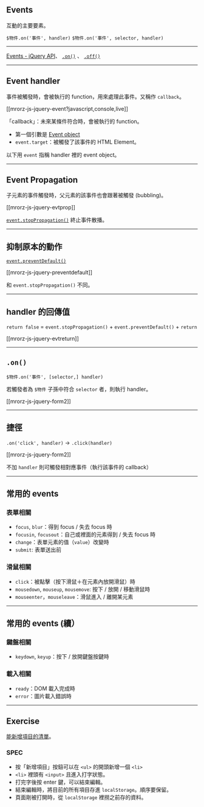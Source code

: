Events
------
互動的主要要素。

`$物件.on('事件', handler)`
`$物件.on('事件', selector, handler)`

------

[Events - jQuery API](http://api.jquery.com/category/events/)、
[`.on()`](http://api.jquery.com/on/) 、
[`.off()`](http://api.jquery.com/off/)


---

Event handler 
------
事件被觸發時，會被執行的 function，用來處理此事件。又稱作 `callback`。

[[mrorz-js-jquery-event?javascript,console,live]]

「callback」：未來某條件符合時，會被執行的 function。

* 第一個引數是 [Event object](http://api.jquery.com/category/events/event-object/)
* `event.target`：被觸發了該事件的 HTML Element。

以下用 `event` 指稱 handler 裡的 event object。


---

Event Propagation
------

子元素的事件觸發時，父元素的該事件也會跟著被觸發 (bubbling)。

[[mrorz-js-jquery-evtprop]]

[`event.stopPropagation()`](http://api.jquery.com/event.stopPropagation/) 終止事件散播。


---

抑制原本的動作
------

[`event.preventDefault()`](http://api.jquery.com/event.preventDefault/)

[[mrorz-js-jquery-preventdefault]]

和 `event.stopPropagation()` 不同。


---

handler 的回傳值
------

`return false` = `event.stopPropagation()` + `event.preventDefault()` + `return`

[[mrorz-js-jquery-evtreturn]]

---

`.on()`
------

`$物件.on('事件', [selector,] handler)`

若觸發者為 `$物件` 子孫中符合 `selector` 者，則執行 handler。

[[mrorz-js-jquery-form2]]

---

捷徑
-------

`.on('click', handler)` → `.click(handler)`

[[mrorz-js-jquery-form2]]

不加 `handler` 則可觸發相對應事件（執行該事件的 callback）


---

常用的 events
---

### 表單相關
* `focus`, `blur`：得到 focus / 失去 focus 時
* `focusin`, `focusout`：自己或裡面的元素得到 / 失去 focus 時
* `change`：表單元素的值（`value`）改變時
* `submit`: 表單送出前

### 滑鼠相關
* `click`：被點擊（按下滑鼠＋在元素內放開滑鼠）時
* `mousedown`, `mouseup`, `mousemove`: 按下 / 放開 / 移動滑鼠時
* `mouseenter`，`mouseleave`：滑鼠進入 / 離開某元素


---

常用的 events (續）
---

### 鍵盤相關
* `keydown`, `keyup`：按下 / 放開鍵盤按鍵時

### 載入相關
* `ready`：DOM 載入完成時
* `error`：圖片載入錯誤時

---

Exercise
---
[能新增項目的清單](sample/jquery-exercise.html)。

### SPEC

* 按「新增項目」按鈕可以在 `<ul>` 的開頭新增一個 `<li>`
* `<li>` 裡頭有 `<input>` 且進入打字狀態。
* 打完字後按 enter 鍵，可以結束編輯。
* 結束編輯時，將目前的所有項目存進 `localStorage`。順序要保留。
* 頁面剛被打開時，從 `localStorage` 裡撈之前存的資料。
